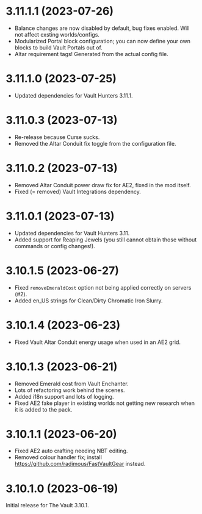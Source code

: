 # 3.11.1.1 (2023-07-26)

* Balance changes are now disabled by default, bug fixes enabled. Will not affect exsting worlds/configs.
* Modularized Portal block configuration; you can now define your own blocks to build Vault Portals out of.
* Altar requirement tags! Generated from the actual config file.

# 3.11.1.0 (2023-07-25)

* Updated dependencies for Vault Hunters 3.11.1.

# 3.11.0.3 (2023-07-13)

* Re-release because Curse sucks.
* Removed the Altar Conduit fix toggle from the configuration file.

# 3.11.0.2 (2023-07-13)

* Removed Altar Conduit power draw fix for AE2, fixed in the mod itself.
* Fixed (= removed) Vault Integrations dependency.

# 3.11.0.1 (2023-07-13)

* Updated dependencies for Vault Hunters 3.11.
* Added support for Reaping Jewels (you still cannot obtain those without commands or config changes!).

# 3.10.1.5 (2023-06-27)

* Fixed `removeEmeraldCost` option not being applied correctly on servers (#2).
* Added en_US strings for Clean/Dirty Chromatic Iron Slurry.

# 3.10.1.4 (2023-06-23)

* Fixed Vault Altar Conduit energy usage when used in an AE2 grid.

# 3.10.1.3 (2023-06-21)

* Removed Emerald cost from Vault Enchanter.
* Lots of refactoring work behind the scenes.
* Added i18n support and lots of logging.
* Fixed AE2 fake player in existing worlds not getting new research when it is added to the pack.

# 3.10.1.1 (2023-06-20)

* Fixed AE2 auto crafting needing NBT editing.
* Removed colour handler fix; install <https://github.com/radimous/FastVaultGear> instead.

# 3.10.1.0 (2023-06-19)

Initial release for The Vault 3.10.1.
